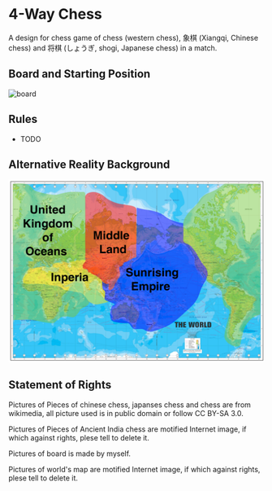 # 4-Way Chess

A design for chess game of chess (western chess), 象棋 (Xiangqi, Chinese chess) and 将棋 (しょうぎ, shogi, Japanese chess) in a match.

## Board and Starting Position

![board](https://raw.githubusercontent.com/Mustela-sibirica/4-Way-Chess/master/pic/board.jpg)

## Rules

- TODO

## Alternative Reality Background

![alternative_reality_background_map](https://raw.githubusercontent.com/Mustela-sibirica/4-Way-Chess/master/pic/alternative_reality_background.png)

## Statement of Rights

Pictures of Pieces of chinese chess, japanses chess and chess are from wikimedia, all picture used is in public domain or follow CC BY-SA 3.0.

Pictures of Pieces of Ancient India chess are motified Internet image, if which against rights, plese tell to delete it.

Pictures of board is made by myself.

Pictures of world's map are motified Internet image, if which against rights, plese tell to delete it.

